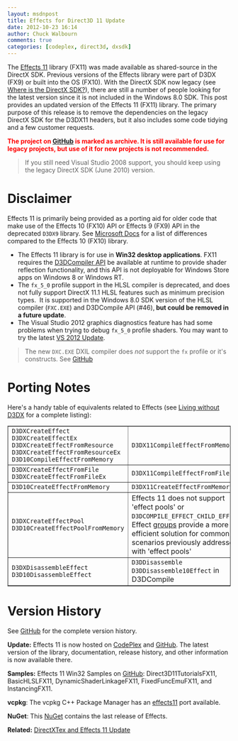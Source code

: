 ```yaml
---
layout: msdnpost
title: Effects for Direct3D 11 Update
date: 2012-10-23 16:14
author: Chuck Walbourn
comments: true
categories: [codeplex, direct3d, dxsdk]
---
```

The <a href="https://docs.microsoft.com/en-us/windows/desktop/direct3d11/d3d11-graphics-programming-guide-effects">Effects 11</a> library (FX11) was made available as shared-source in the DirectX SDK. Previous versions of the Effects library were part of D3DX (FX9) or built into the OS (FX10). With the DirectX SDK now legacy (see <a href="https://aka.ms/dxsdk">Where is the DirectX SDK?</a>), there are still a number of people looking for the latest version since it is not included in the Windows 8.0 SDK. This post provides an updated version of the Effects 11 (FX11) library. The primary purpose of this release is to remove the dependencies on the legacy DirectX SDK for the D3DX11 headers, but it also includes some code tidying and a few customer requests.
<!--more-->

<span style="color:red">**The project on [GitHub](https://github.com/Microsoft/FX11) is marked as archive. It is still available for use for legacy projects, but use of it for new projects is not recommended.**</span>

> If you still need Visual Studio 2008 support, you should keep using the legacy DirectX SDK (June 2010) version.

<h1>Disclaimer</h1>

Effects 11 is primarily being provided as a porting aid for older code that make use of the Effects 10 (FX10) API or Effects 9 (FX9) API in the deprecated <code>D3DX9</code> library. See <a href="https://docs.microsoft.com/en-us/windows/desktop/direct3d11/d3d11-graphics-programming-guide-effects-differences">Microsoft Docs</a> for a list of differences compared to the Effects 10 (FX10) library.

<ul>
 	<li>The Effects 11 library is for use in <strong>Win32 desktop applications</strong>. FX11 requires the <a href="https://walbourn.github.io/hlsl-fxc-and-d3dcompile/">D3DCompiler API</a> be available at runtime to provide shader reflection functionality, and this API is not deployable for Windows Store apps on Windows 8 or Windows RT.</li>
 	<li>The <code>fx_5_0</code> profile support in the HLSL compiler is deprecated, and does not fully support DirectX 11.1 HLSL features such as minimum precision types.  It is supported in the Windows 8.0 SDK version of the HLSL compiler (<code>FXC.EXE</code>) and D3DCompile API (#46),<strong> but could be removed in a future update</strong>.</li>
 	<li>The Visual Studio 2012 graphics diagnostics feature has had some problems when trying to debug <code>fx_5_0</code> profile shaders. You may want to try the latest <a href="http://go.microsoft.com/fwlink/?LinkID=290979">VS 2012 Update</a>.</li>
</ul>

> The new ``DXC.EXE`` DXIL compiler does *not* support the ``fx`` profile or it's constructs. See [GitHub](https://github.com/Microsoft/DirectXShaderCompiler/)

<h1>Porting Notes</h1>

Here's a handy table of equivalents related to Effects (see <a href="https://walbourn.github.io/living-without-d3dx/">Living without D3DX</a> for a complete listing):

<table border="1">
<tbody>
<tr>
<td><code>D3DXCreateEffect
D3DXCreateEffectEx
D3DXCreateEffectFromResource
D3DXCreateEffectFromResourceEx
D3D10CompileEffectFromMemory</code></td>
<td><code>D3DX11CompileEffectFromMemory</code></td>
</tr>
<tr>
<td><code>D3DXCreateEffectFromFile
D3DXCreateEffectFromFileEx</code></td>
<td><code>D3DX11CompileEffectFromFile</code></td>
</tr>
<tr>
<td><code>D3D10CreateEffectFromMemory</code></td>
<td><code>D3DX11CreateEffectFromMemory</code></td>
</tr>
<tr>
<td><code>D3DXCreateEffectPool
D3D10CreateEffectPoolFromMemory</code></td>
<td>Effects 11 does not support 'effect pools'
or <code>D3DCOMPILE_EFFECT_CHILD_EFFECT</code>. Effect <a href="https://docs.microsoft.com/en-us/windows/desktop/direct3d11/d3d11-effect-group-syntax">groups</a> provide a more efficient solution for common scenarios previously addressed with 'effect pools'</td>
</tr>
<tr>
<td><code>D3DXDisassembleEffect
D3D10DisassembleEffect</code></td>
<td><code>D3DDisassemble</code>
<code>D3DDisassemble10Effect</code> in D3DCompile</td>
</tr>
</tbody>
</table>

<h1>Version History</h1>

See [GitHub](https://github.com/microsoft/FX11/blob/main/HISTORY.md) for the complete version history.

<strong>Update:</strong> Effects 11 is now hosted on <a href="http://go.microsoft.com/fwlink/?LinkId=271568">CodePlex</a> and <a href="https://github.com/Microsoft/FX11">GitHub</a>. The latest version of the library, documentation, release history, and other information is now available there.

<strong>Samples:</strong> Effects 11 Win32 Samples on <a href="https://github.com/walbourn/directx-sdk-samples">GitHub</a>: Direct3D11TutorialsFX11, BasicHLSLFX11, DynamicShaderLinkageFX11, FixedFuncEmuFX11, and InstancingFX11.

<strong>vcpkg</strong>: The vcpkg C++ Package Manager has an [effects11](https://github.com/microsoft/vcpkg/tree/master/ports/effects11) port available.

<strong>NuGet</strong>: This [NuGet](https://www.nuget.org/packages/fx11_desktop_2017) contains the last release of Effects.

<strong>Related:</strong> <a href="https://walbourn.github.io/directxtex-and-effects-11-update/">DirectXTex and Effects 11 Update</a>
